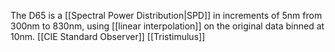 The D65 is a [[Spectral Power Distribution|SPD]] in increments of 5nm from 300nm to 830nm, using [[linear interpolation]] on the original data binned at 10nm. [[CIE Standard Observer]] [[Tristimulus]]